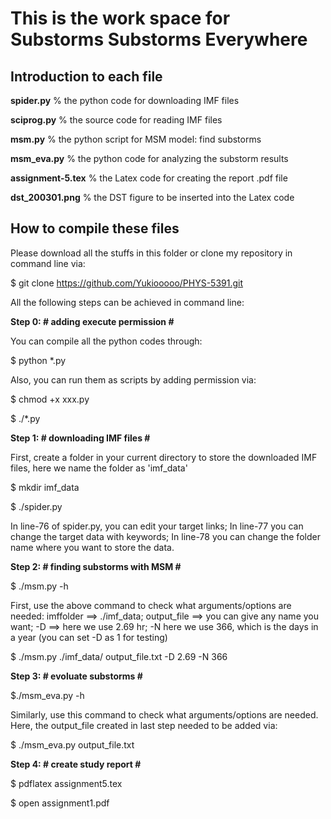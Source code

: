 # This is the work space for Substorms Substorms Everywhere

## Introduction to each file
**spider.py** % the python code for downloading IMF files

**sciprog.py** % the source code for reading IMF files

**msm.py** % the python script for MSM model: find substorms

**msm_eva.py** % the python code for analyzing the substorm results

**assignment-5.tex** % the Latex code for creating the report .pdf file

**dst_200301.png** % the DST figure to be inserted into the Latex code





## How to compile these files
Please download all the stuffs in this folder or clone my repository in command line via: 

$ git clone https://github.com/Yukiooooo/PHYS-5391.git

All the following steps can be achieved in command line:

__Step 0: # adding execute permission #__

You can compile all the python codes through: 

$ python *.py

Also, you can run them as scripts by adding permission via:

$ chmod +x xxx.py

$ ./*.py

__Step 1: # downloading IMF files #__

First, create a folder in your current directory to store the downloaded IMF files, here we name the folder as 'imf_data'

$ mkdir imf_data

$ ./spider.py

In line-76 of spider.py, you can edit your target links; In line-77 you can change the target data with keywords; In line-78 
you can change the folder name where you want to store the data. 


__Step 2: # finding substorms with MSM #__

$ ./msm.py -h

First, use the above command to check what arguments/options are needed: imffolder ==> ./imf_data; output_file ==> you can
give any name you want; -D ==> here we use 2.69 hr; -N here we use 366, which is the days in a year (you can set -D as 1 for testing)

$ ./msm.py ./imf_data/ output_file.txt -D 2.69 -N 366

__Step 3: # evoluate substorms #__

$./msm_eva.py -h

Similarly, use this command to check what arguments/options are needed. Here, the output_file created in last step needed to be added via:

$ ./msm_eva.py output_file.txt 


__Step 4: # create study report #__

$ pdflatex assignment5.tex

$ open assignment1.pdf

